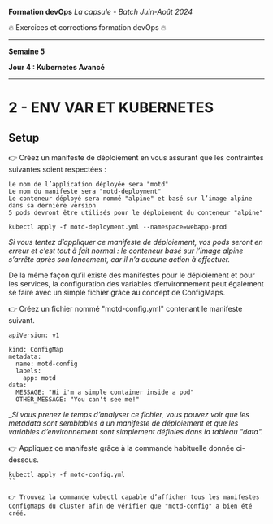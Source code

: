 **Formation devOps**
_La capsule - Batch Juin-Août 2024_

:fire: Exercices et corrections formation devOps :fire:

---

**Semaine 5**

**Jour 4 : Kubernetes Avancé**

---

# 2 - ENV VAR ET KUBERNETES

## Setup

👉 Créez un manifeste de déploiement en vous assurant que les contraintes suivantes soient respectées :


    Le nom de l’application déployée sera "motd"
    Le nom du manifeste sera "motd-deployment"
    Le conteneur déployé sera nommé "alpine" et basé sur l’image alpine dans sa dernière version
    5 pods devront être utilisés pour le déploiement du conteneur "alpine"

```
kubectl apply -f motd-deployment.yml --namespace=webapp-prod
```
_Si vous tentez d’appliquer ce manifeste de déploiement, vos pods seront en erreur et c’est tout à fait normal : le conteneur
basé sur l’image alpine s’arrête après son lancement, car il n’a aucune action à effectuer._


De la même façon qu’il existe des manifestes pour le déploiement et pour les services, la configuration des variables d’environnement peut également se faire avec un simple fichier grâce au concept de ConfigMaps.

👉 Créez un fichier nommé "motd-config.yml" contenant le manifeste suivant.

```
apiVersion: v1

kind: ConfigMap
metadata:
  name: motd-config
  labels:
    app: motd
data:
  MESSAGE: "Hi i'm a simple container inside a pod"
  OTHER_MESSAGE: "You can't see me!"
```

__Si vous prenez le temps d’analyser ce fichier, vous pouvez voir que les metadata sont semblables à un manifeste de déploiement et que les variables d’environnement sont simplement définies dans la tableau "data"._

👉 Appliquez ce manifeste grâce à la commande habituelle donnée ci-dessous.

```
kubectl apply -f motd-config.yml
``

👉 Trouvez la commande kubectl capable d’afficher tous les manifestes ConfigMaps du cluster afin de vérifier que "motd-config" a bien été créé.
